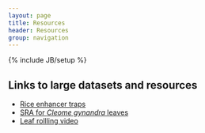 ```yaml
---
layout: page
title: Resources
header: Resources
group: navigation
---
```

{% include JB/setup %}


## Links to large datasets and resources

- [Rice enhancer traps](http://www.plantsci.cam.ac.uk/research/hibberd/rice.html)
- [SRA for <i>Cleome gynandra</i> leaves](http://0-www.ncbi.nlm.nih.gov.elis.tmu.edu.tw/geo/query/acc.cgi?acc=GSE30605)
- [Leaf rollling video](http://jxb.oxfordjournals.org/content/suppl/2012/09/24/ers286.DC1/jexbot084491_file001.mov)
